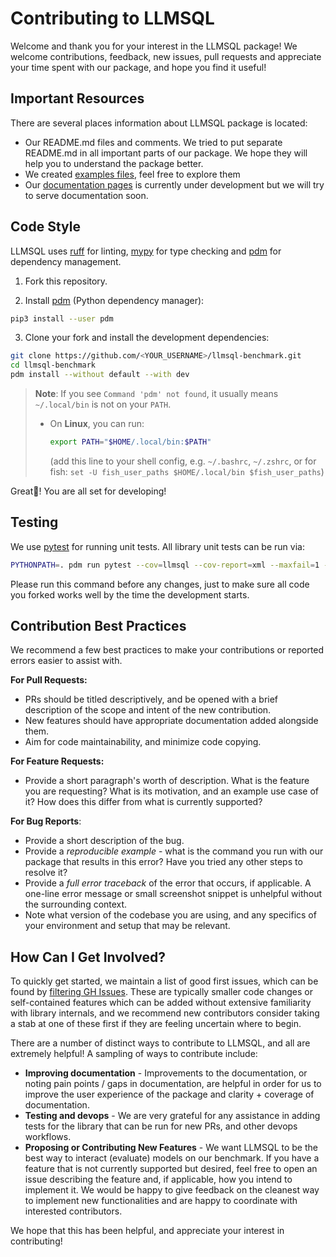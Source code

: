 # Contributing to LLMSQL

Welcome and thank you for your interest in the LLMSQL package! We welcome contributions, feedback, new issues, pull requests and appreciate your time spent with our package, and hope you find it useful!

## Important Resources

There are several places information about LLMSQL package is located:

- Our README.md files and comments. We tried to put separate README.md in all important parts of our package. We hope they will help you to understand the package better.
- We created [examples files](https://github.com/LLMSQL/llmsql-benchmark/tree/main/examples), feel free to explore them
- Our [documentation pages](https://llmsql.github.io/llmsql-benchmark/) is currently under development but we will try to serve documentation soon.

## Code Style

LLMSQL uses [ruff](https://github.com/astral-sh/ruff) for linting, [mypy](https://mypy.readthedocs.io/en/stable/) for type checking and [pdm](https://pdm-project.org/en/latest/) for dependency management.

1. Fork this repository.

2. Install [pdm](https://pdm-project.org/) (Python dependency manager):

```bash
pip3 install --user pdm
````

3. Clone your fork and install the development dependencies:

```bash
git clone https://github.com/<YOUR_USERNAME>/llmsql-benchmark.git
cd llmsql-benchmark
pdm install --without default --with dev
```

> **Note**: If you see `Command 'pdm' not found`, it usually means `~/.local/bin` is not on your `PATH`.
>
> * On **Linux**, you can run:
>
>   ```bash
>   export PATH="$HOME/.local/bin:$PATH"
>   ```
>
>   (add this line to your shell config, e.g. `~/.bashrc`, `~/.zshrc`, or for fish: `set -U fish_user_paths $HOME/.local/bin $fish_user_paths`)



Great🎉! You are all set for developing!


## Testing

We use [pytest](https://docs.pytest.org/en/latest/) for running unit tests. All library unit tests can be run via:

```bash
PYTHONPATH=. pdm run pytest --cov=llmsql --cov-report=xml --maxfail=1 --disable-warnings -v
```

Please run this command before any changes, just to make sure all code you forked works well by the time the development starts.


## Contribution Best Practices

We recommend a few best practices to make your contributions or reported errors easier to assist with.

**For Pull Requests:**

- PRs should be titled descriptively, and be opened with a brief description of the scope and intent of the new contribution.
- New features should have appropriate documentation added alongside them.
- Aim for code maintainability, and minimize code copying.

**For Feature Requests:**

- Provide a short paragraph's worth of description. What is the feature you are requesting? What is its motivation, and an example use case of it? How does this differ from what is currently supported?

**For Bug Reports**:

- Provide a short description of the bug.
- Provide a *reproducible example* - what is the command you run with our package that results in this error? Have you tried any other steps to resolve it?
- Provide a *full error traceback* of the error that occurs, if applicable. A one-line error message or small screenshot snippet is unhelpful without the surrounding context.
- Note what version of the codebase you are using, and any specifics of your environment and setup that may be relevant.




## How Can I Get Involved?

To quickly get started, we maintain a list of good first issues, which can be found by [filtering GH Issues](https://github.com/LLMSQL/llmsql-benchmark/issues?q=is%3Aopen+label%3A%22good+first+issue%22+label%3A%22help+wanted%22). These are typically smaller code changes or self-contained features which can be added without extensive familiarity with library internals, and we recommend new contributors consider taking a stab at one of these first if they are feeling uncertain where to begin.

There are a number of distinct ways to contribute to LLMSQL, and all are extremely helpful! A sampling of ways to contribute include:

- **Improving documentation** - Improvements to the documentation, or noting pain points / gaps in documentation, are helpful in order for us to improve the user experience of the package and clarity + coverage of documentation.
- **Testing and devops** - We are very grateful for any assistance in adding tests for the library that can be run for new PRs, and other devops workflows.
- **Proposing or Contributing New Features** - We want LLMSQL to be the best way to interact (evaluate) models on our benchmark. If you have a feature that is not currently supported but desired, feel free to open an issue describing the feature and, if applicable, how you intend to implement it. We would be happy to give feedback on the cleanest way to implement new functionalities and are happy to coordinate with interested contributors.

We hope that this has been helpful, and appreciate your interest in contributing!